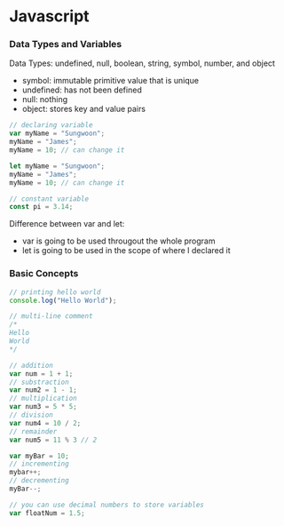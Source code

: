 # Javascript

### Data Types and Variables

Data Types: undefined, null, boolean, string, symbol, number, and object
* symbol: immutable primitive value that is unique
* undefined: has not been defined
* null: nothing
* object: stores key and value pairs

```javascript
// declaring variable
var myName = "Sungwoon";
myName = "James";
myName = 10; // can change it

let myName = "Sungwoon";
myName = "James";
myName = 10; // can change it

// constant variable
const pi = 3.14;
```
Difference between var and let:
* var is going to be used througout the whole program
* let is going to be used in the scope of where I declared it

### Basic Concepts
```javascript
// printing hello world
console.log("Hello World");

// multi-line comment
/* 
Hello
World
*/

// addition
var num = 1 + 1;
// substraction
var num2 = 1 - 1;
// multiplication
var num3 = 5 * 5;
// division
var num4 = 10 / 2;
// remainder
var num5 = 11 % 3 // 2

var myBar = 10;
// incrementing
mybar++;
// decrementing
myBar--;

// you can use decimal numbers to store variables
var floatNum = 1.5;
```
